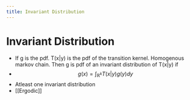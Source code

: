 ```yaml
---
title: Invariant Distribution
---
```


# Invariant Distribution
- If g is the pdf. T(x|y) is the pdf of the transition kernel. Homogenous markov chain. Then g is pdf of an invariant distribution of T(x|y) if
- $$g(x) = \int_{\mathbb{R}^{k}}T(x|y)g(y)dy$$
- Atleast one invariant distribution
- [[Ergodic]]







